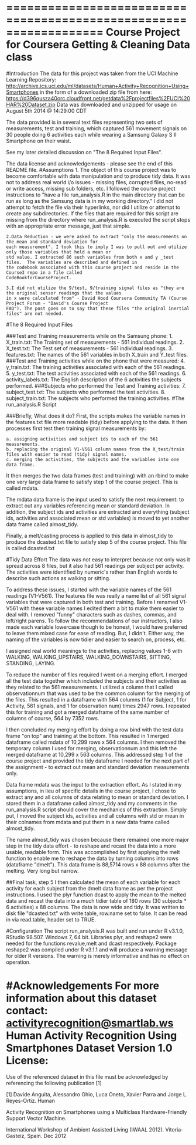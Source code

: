 ==================================================================
Course Project for Coursera Getting & Cleaning Data class
==================================================================

#Introduction
The data for this project was taken from the UCI Machine Learning Repository:
http://archive.ics.uci.edu/ml/datasets/Human+Activity+Recognition+Using+Smartphones
in the form of a downloaded zip file from here:
https://d396qusza40orc.cloudfront.net/getdata%2Fprojectfiles%2FUCI%20HAR%20Dataset.zip
Data was downloaded and unzipped for usage on August 5th 2014 @ 14:29:00 CDT


The data provided is in several text files representing two sets of measurements, test and training, 
which captured 561 movement signals on 30 people doing 6 activities each while wearing a Samsung 
Galaxy S II Smartphone on their waist. 


See my later detailed discussion on "The 8 Required Input Files".


The data license and acknowledgements - please see the end of this README file.
#Assumptions
    1. The object of this course project was to become comfortable with data manipulation and to produce tidy 
    data. It was not to address real world i/o issues - missing files, corrupted files, no-read or write access, 
    missing sub folders, etc. I followed the course project instructions to "have a file run_analysis.R in the main 
    directory that can be run as long as the Samsung data is in my working directory." I did not attempt to fetch 
    the file via their hyperlinks, nor did I utilize or attempt to create any subdirectories. If the files that are 
    required for this script are missing from the directory where run_analysis.R is executed the script stops with an 
    appropriate error message, just that simple. 

    2.Data Reduction - we were asked to extract "only the measurements on the mean and standard deviation for 
    each measurement". I took this to imply I was to pull out and utilize only those variables that held a mean or 
    std value. I extracted 86 such variables from both x and y _test files.  The variables are described and defined in
    the codebook associated with this course project and reside in the Course3 repo in a file called 
    CodeBookforCourseProject.

    3.I did not utilize the 9/test, 9/training signal files as "they are the original sensor readings that the values 
    in x were calculated from" - David Hood Coursera Community TA (Course Project Forum - "David's Course Project  
    FAQ"). The post goes on to say that these files "the original inertial files" are not needed. 

#The 8 Required Input Files

###Test and Training measurements while on the Samsung phone:
    1. X_train.txt: The Training set of measurements - 561 individual readings.
    2. X_test.txt: The Test set of measurements - 561 individual readings.
    3. features.txt: The names of the 561 variables in both X_train and Y_test files.
###Test and Training activities while on the phone that were measured:
    4. y_train.txt: The training activities associated with each of the 561 readings.
    5. y_test.txt: The test activities associated with each of the 561 readings.
    6. activity_labels.txt: The English description of the 6 activities the subjects performed.
###Subjects who performed the Test and Training activities:
    7. subject_test.txt: The subjects who performed the test activities.
    8. subject_train.txt: The subjects who performed the training activities.
#The run_analysis.R Script

###Briefly, What does it do?
First, the scripts makes the variable names in the features.txt file more readable (tidy) before applying to the 
data. 
It then processes first test then training signal measurements by:

    a. assigning activities and subject ids to each of the 561 measurements. 
    b. replacing the original V1-V561 column names from the X_test/train files with easier to read (tidy) signal names.
    c. merging the activities, the subjects and the variables into one data frame.

It then merges the two data frames (test and training) with an rbind to make one very large data frame to 
satisfy step 1 of the course project. This is called mdata.
 
 
The mdata data frame is the input used to satisfy the next requirement: to extract out any variables referencing 
mean or standard deviation. In addition, the subject ids and activities are extracted and everything (subject 
ids, activities and associated mean or std variables) is moved to yet another data frame called almost_tidy. 


Finally, a melt/casting process is applied to this data in almost_tidy to produce the dcasted.txt file to satisfy 
step 5 of the course project. This file is called dcasted.txt

#Tidy Data Effort
The data was not easy to interpret because not only was it spread across 8 files, but it also had 561 readings 
per subject per activity. The activities were identified by numeric's rather than English words to describe such 
actions as walking or sitting. 


To address these issues, I started with the variable names of the 561 readings (V1-V561). The features file 
was really a name list of all 561 signal variables that were captured in both test and training. Before I renamed 
V1-V561 with these variable names I edited them a bit to make them easier to deal with.  I removed "funny" 
characters such as dashes, commas, and left/right parens. To follow the recommendations of our instructors, 
I also made each variable lowercase though to be honest, I would have preferred to leave them mixed case for 
ease of reading. But, I didn't. Either way, the naming of the variables is now tidier and easier to search on, 
process, etc.


I assigned real world meanings to the activities, replacing values 1-6 with WALKING, 
WALKING_UPSTAIRS, WALKING_DOWNSTAIRS, SITTING, STANDING, LAYING.


To reduce the number of files required I went on a merging effort. I merged all the test data together which 
included the subjects and their activities as they related to the 561 measurements. I utilized a column that I 
called observationnum that was used to be the common column for the merging of the files. This resulted in a 
dataframe with 564 columns (1 for Subject, 1 for Activity,  561 signals, and 1 for observation num) times 
2947 rows. I repeated this for training and got a merged dataframe of the same number of columns of course, 
564 by 7352 rows.

I then concluded my merging effort by doing a row bind with the test data frame "on top" and training at the 
bottom. This resulted in 1 merged dataframe called mdata of 10,299 rows x 564 columns. I then removed the 
temporary column I used for merging, observationnum and this left the merged dataframe at 10,299 x 563 
columns. This addressed step 1 of the course project and provided the tidy dataframe I needed for the next 
part of the assignment - to extract out mean and standard deviation measurements only. 


Data frame mdata was the input to the extraction effort. As I stated in my assumptions, in lieu of specific 
details in the course project, I chose to extract any and all columns of data relating to mean or standard 
deviation. I stored them in a dataframe called almost_tidy and my comments in the run_analysis.R script 
should cover the mechanics of this extraction. Simply put, I moved the subject ids, activities and all columns 
with std or mean in their colnames from mdata and put them in a new data frame called almost_tidy.


The name almost_tidy was chosen because there remained one more major step in the tidy data effort - to 
reshape and recast the data into a more usable, readable form. This was accomplished by first applying the 
melt function to enable me to reshape the data by turning columns into rows (dataframe "dmelt"). This data 
frame is 88,5714 rows x 88 columns after the melting. Very long but narrow. 

##Final task, step 5
I then calculated the mean of each variable for each activity for each subject from the dmelt data frame as per 
the project instructions. I used the plyr function dcast to apply the mean to the melted data and recast the data 
into a much tidier table of 180 rows (30 subjects * 6 activities) x 88 columns. The data is now wide and tidy. 
It was written to disk file "dcasted.txt" with write.table, row.name set to false. It can be read in via read.table, 
header set to TRUE.

#Configuration
The script run_analysis.R was built and run under R v3.1.0, RStudio 98.507. Windows 7, 64 bit. Libraries 
plyr, and reshape2 were needed for the functions revalue,melt and dcast respectively. Package reshape2 was 
compiled under R v3.1.1 and will produce a warning message for older R versions. The warning is merely 
informative and has no effect on operation.  

#Acknowledgements
For more information about this dataset contact: activityrecognition@smartlab.ws
Human Activity Recognition Using Smartphones Dataset
Version 1.0
License:
========
Use of the referenced dataset in this file must be acknowledged by referencing the following publication [1] 

[1] Davide Anguita, Alessandro Ghio, Luca Oneto, Xavier Parra and Jorge L. Reyes-Ortiz. Human 

Activity Recognition on Smartphones using a Multiclass Hardware-Friendly Support Vector Machine. 

International Workshop of Ambient Assisted Living (IWAAL 2012). Vitoria-Gasteiz, Spain. Dec 2012


